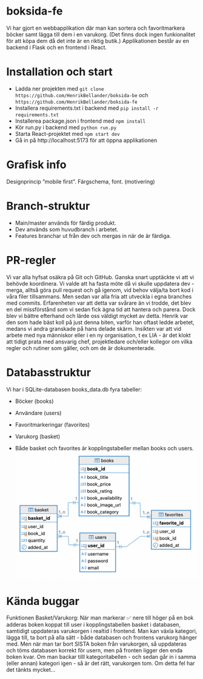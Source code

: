# boksida-fe

Vi har gjort en webbapplikation där man kan sortera och favoritmarkera böcker samt lägga till dem i en varukorg. (Det finns dock ingen funkionalitet för att köpa dem då det inte är en riktig butik.) Applikationen består av en backend i Flask och en frontend i React.

# Installation och start

- Ladda ner projekten med `git clone https://github.com/HenrikBellander/boksida-be` och `https://github.com/HenrikBellander/boksida-fe`
- Installera requirements.txt i backend med `pip install -r requirements.txt`
- Installerea package.json i frontend med `npm install`
- Kör run.py i backend med `python run.py`
- Starta React-projektet med `npm start dev`
- Gå in på http://localhost:5173 för att öppna applikationen

# Grafisk info

Designprincip ”mobile first".
Färgschema, font. (motivering)
 
# Branch-struktur

  - Main/master används för färdig produkt.
  - Dev används som huvudbranch i arbetet.
  - Features branchar ut från dev och mergas in när de är färdiga.

# PR-regler
Vi var alla hyfsat osäkra på Git och GitHub. Ganska snart upptäckte vi att vi behövde koordinera. Vi valde att ha fasta möte då vi skulle uppdatera dev - merga, alltså göra pull request och gå igenom, vid behov välja/ta bort kod i våra filer tillsammans. Men sedan var alla fria att utveckla i egna branches med commits. Erfarenheten var att detta var svårare än vi trodde, det blev en del missförstånd som vi sedan fick ägna tid att hantera och parera. Dock blev vi bättre efterhand och lärde oss väldigt mycket av detta. Henrik var den som hade bäst koll på just denna biten, varför han oftast ledde arbetet, medans vi andra granskade på hans delade skärm. Insikten var att vid arbete med nya människor eller i en ny organisation, t ex LIA - är det klokt att tidigt prata med ansvarig chef, projektledare och/eller kollegor om vilka regler och rutiner som gäller, och om de är dokumenterade.

# Databasstruktur 

Vi har i SQLite-databasen books_data.db fyra tabeller:
- Böcker (books)
- Användare (users)
- Favoritmarkeringar (favorites)
- Varukorg (basket)

- Både basket och favorites är kopplingstabeller mellan books och users.
  ![ER-diagram](ER_books_data.png)

# Kända buggar

Funktionen Basket/Varukorg: När man markerar ✅ nere till höger på en bok adderas boken koppat till user i kopplingstabellen basket i databasen, samtidigt uppdateras varukorgen i realtid i frontend. Man kan växla kategori, lägga till, ta bort på alla sätt - både databasen och frontens varukorg hänger med. Men när man tar bort SISTA boken från varukorgen, så uppdateras och töms databasen korrekt för usern, men på fronten ligger den enda boken kvar. Om man backar tilll kategoritabellen - och sedan går in i samma (eller annan) kategori igen - så är det rätt, varukorgen tom. Om detta fel har det tänkts mycket...
